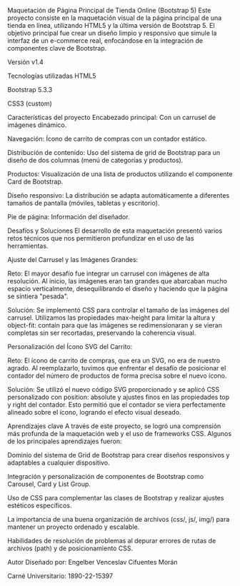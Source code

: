 Maquetación de Página Principal de Tienda Online (Bootstrap 5)
Este proyecto consiste en la maquetación visual de la página principal de una tienda en línea, utilizando HTML5 y la última versión de Bootstrap 5. El objetivo principal fue crear un diseño limpio y responsivo que simule la interfaz de un e-commerce real, enfocándose en la integración de componentes clave de Bootstrap.

Versión
v1.4

Tecnologías utilizadas
HTML5

Bootstrap 5.3.3

CSS3 (custom)

Características del proyecto
Encabezado principal: Con un carrusel de imágenes dinámico.

Navegación: Ícono de carrito de compras con un contador estático.

Distribución de contenido: Uso del sistema de grid de Bootstrap para un diseño de dos columnas (menú de categorías y productos).

Productos: Visualización de una lista de productos utilizando el componente Card de Bootstrap.

Diseño responsivo: La distribución se adapta automáticamente a diferentes tamaños de pantalla (móviles, tabletas y escritorio).

Pie de página: Información del diseñador.

Desafíos y Soluciones
El desarrollo de esta maquetación presentó varios retos técnicos que nos permitieron profundizar en el uso de las herramientas.

Ajuste del Carrusel y las Imágenes Grandes:

Reto: El mayor desafío fue integrar un carrusel con imágenes de alta resolución. Al inicio, las imágenes eran tan grandes que abarcaban mucho espacio verticalmente, desequilibrando el diseño y haciendo que la página se sintiera "pesada".

Solución: Se implementó CSS para controlar el tamaño de las imágenes del carrusel. Utilizamos las propiedades max-height para limitar la altura y object-fit: contain para que las imágenes se redimensionaran y se vieran completas sin ser recortadas, preservando la coherencia visual.

Personalización del Ícono SVG del Carrito:

Reto: El ícono de carrito de compras, que era un SVG, no era de nuestro agrado. Al reemplazarlo, tuvimos que enfrentar el desafío de posicionar el contador del número de productos de forma precisa sobre el nuevo ícono.

Solución: Se utilizó el nuevo código SVG proporcionado y se aplicó CSS personalizado con position: absolute y ajustes finos en las propiedades top y right del contador. Esto permitió que el contador se viera perfectamente alineado sobre el ícono, logrando el efecto visual deseado.

Aprendizajes clave
A través de este proyecto, se logró una comprensión más profunda de la maquetación web y el uso de frameworks CSS. Algunos de los principales aprendizajes fueron:

Dominio del sistema de Grid de Bootstrap para crear diseños responsivos y adaptables a cualquier dispositivo.

Integración y personalización de componentes de Bootstrap como Carousel, Card y List Group.

Uso de CSS para complementar las clases de Bootstrap y realizar ajustes estéticos específicos.

La importancia de una buena organización de archivos (css/, js/, img/) para mantener un proyecto ordenado y escalable.

Habilidades de resolución de problemas al depurar errores de rutas de archivos (path) y de posicionamiento CSS.

Autor
Diseñado por: Engelber Venceslav Cifuentes Morán

Carné Universitario: 1890-22-15397